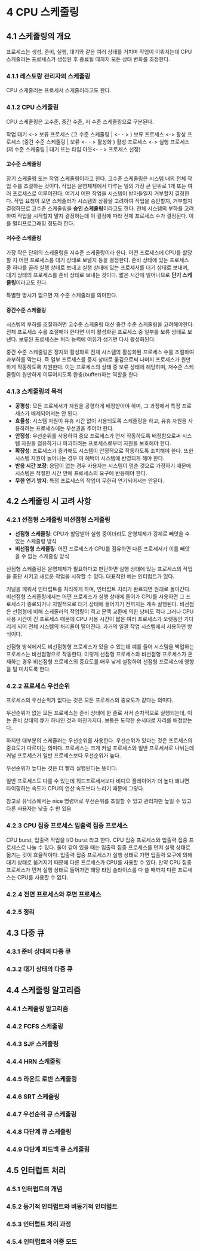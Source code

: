 # 4 CPU 스케줄링

## 4.1 스케줄링의 개요

프로세스는 생성, 준비, 실행, 대기와 같은 여러 상태를 거치며 작업이 이뤄지는데
CPU 스케줄러는 프로세스가 생성된 후 종료될 때까지 모든 상태 변화를 조정한다.

### 4.1.1 레스토랑 관리자의 스케줄링

CPU 스케줄러는 프로세서 스케줄러라고도 한다.

### 4.1.2 CPU 스케줄링

CPU 스케줄링은 고수준, 중간 수준, 저 수준 스케줄링으로 구분된다.

작업 대기 <-> 보류 프로세스 (고 수준 스케줄링 | <- - > )
보류 프로세스 <-> 활성 프로세스 (중간 수준 스케줄링 | 보류 <- - > 활성화 )
활성 프로세스 <-> 실행 프로세스 (저 수준 스케줄링 | 대기 또는 타임 아웃<- - > 프로세스 선정)

#### **고수준 스케줄링**

장기 스케줄링 또는 작업 스케줄링이라고 한다.
고수준 스케줄링은 시스템 내의 전체 작업 수를 조절하는 것이다.
작업은 운영체제에서 다루는 일의 가장 큰 단위로 1개 또는 여러 프로세스로 이루어진다.
여기서 어떤 작업을 시스템이 받아들일지 거부할지 결정한다.
작업 요청이 오면 스케줄러가 시스템의 상황을 고려하여 작업을 승인할지, 거부할지 결정하므로 고수준 스케줄링을 **승인 스케줄링**이라고도 한다.
전체 시스템의 부하를 고려하여 작업을 시작할지 말지 결정하는데 이 결정에 따라 전체 프로세스 수가 결정된다.
이를 멀티프로그래밍 정도라 한다.

#### **저수준 스케줄링**

가장 작은 단위의 스케줄링을 저수준 스케줄링이라 한다.
어떤 프로세스에 CPU를 할당할 지 어떤 프로세스를 대기 상태로 보낼지 등을 결정한다.
준비 상태에 있는 프로세스 중 하나를 골라 실행 상태로 보내고 실행 상태에 있는 프로세서를 대기 상태로 보내며, 대기 상태의 프로세스를 준비 상태로 보내는 것이다.
짧은 시간에 일어나므로 **단기 스케줄링**이라고도 한다.

특별한 명시가 없으면 저 수준 스케줄러를 의미한다.

#### **중간수준 스케줄링**

시스템의 부하를 조절하려면 고수준 스케줄링 대신 중간 수준 스케줄링을 고려해야한다.
전체 프로세스 수를 조절해야 한다면 이미 활성화된 프로세스 중 일부를 보류 상태로 보낸다.
보류된 프로세스는 처리 능력에 여유가 생기면 다시 활성화된다.

중간 수준 스케줄링은 정지와 활성화로 전체 시스템의 활성화된 프로세스 수를 조절하여 과부하를 막는다.
즉 일부 프로세스를 중지 상태로 옮김으로써 나머지 프로세스가 원만하게 작동하도록 지원한다.
이는 프로세스의 상태 중 보류 상태에 해당하며, 저수준 스케줄링이 원만하게 이루어지도록 완충(buffer)하는 역할을 한다

### 4.1.3 스케줄링의 목적

- **공평성**: 모든 프로세서가 자원을 공평하게 배정받아야 하며, 그 과정에서 특정 프로세스가 배제되어서는 안 된다.
- **효율성**: 시스템 자원이 유휴 시간 없이 사용되도록 스케줄링을 하고, 유휴 자원을 사용하려는 프로세스에는 우선권을 주어야 한다.
- **안정성**: 우선순위를 사용하여 중요 프로세스가 먼저 작동하도록 배정함으로써 시스템 자원을 점유하거나 파괴하려는 프로세스로부터 자원을 보호해야 한다.
- **확장성**: 프로세스가 증가해도 시스템이 안정적으로 작동하도록 조치해야 한다. 또한 시스템 자원이 늘어나는 경우 이 혜택이 시스템에 반영되게 해야 한다.
- **반응 시간 보장**: 응답이 없는 경우 사용자는 시스템이 멈춘 것으로 가정하기 때문에 시스템은 적절한 시간 안에 프로세스의 요구에 반응해야 한다.
- **무한 연기 방지**: 특정 프로세스의 작업이 무한히 연기되어서는 안된다.

## 4.2 스케줄링 시 고려 사항

### 4.2.1 선점형 스케줄링 비선점형 스케줄링

- **선점형 스케줄링**: CPU가 할당받아 실행 중이더라도 운영체제가 강제로 빼앗을 수 있는 스케줄링 방식
- **비선점형 스케줄링**: 어떤 프로세스가 CPU를 점유하면 다른 프로세서가 이를 빼앗을 수 없는 스케줄링 방식

선점형 스케줄링은 운영체제가 필요하다고 판단하면 실행 상태에 있는 프로세스의 작업을 중단 시키고 새로운 작업을 시작할 수 있다.
대표적인 예는 인터럽트가 있다.

커널을 깨워서 인터럽트를 처리하게 하며, 인터럽트 처리가 완료되면 원래로 돌아간다.
비선점형 스케줄링에서는 어떤 프로세스가 실행 상태에 들어가 CPU를 사용하면 그 프로세스가 종료되거나 자발적으로 대기 상태에 들어가기 전까지는 계속 실행된다.
비선점은 선점형에 비해 스케줄러의 작업량이 적고 문맥 교환에 의한 낭비도 적다 그러나 CPU 사용 시간이 긴 프로세스 때문에 CPU 사용 시간이 짧은 여러 프로세스가 오랫동안 기다리게 되어 전체 시스템의 처리율이 떨어진다.
과거의 일괄 작업 시스템에서 사용하던 방식이다.

선점형 방식에서도 비선점형형 프로세스가 있을 수 있는데 예를 들어 시스템을 백업하는 프로세스는 비선점형으로 작동한다.
이렇게 선점형 프로세스와 비선점형 프로세스가 혼재하는 경우 비선점형 프로세스의 중요도를 매우 낮게 설정하여 선점형 프로세스에 영향을 덜 미치도록 한다.

### 4.2.2 프로세스 우선순위

프로세스의 우선순위가 없다는 것은 모든 프로세스의 중요도가 같다는 의미다.

우선순위가 없는 모든 프로세스는 준비 상태에 한 줄로 서서 순차적으로 실행되는데, 이는 준비 상태의 큐가 하나인 것과 마찬가지다.
보통은 도착한 순서대로 자리를 배정받는다.

하지만 대부분의 스케줄러는 우선순위를 사용한다.
우선순위가 있다는 것은 프로세스의 중요도가 다르다는 의미다.
프로세스는 크게 커널 프로세스와 일반 프로세서로 나뉘는데 커널 프로세스가 일반 프로세스보다 우선순위가 높다.

우선순위가 높다는 것은 더 빨리 실행된다는 뜻이다.

일반 프로세스도 다를 수 있는데 워드프로세서보다 비디오 플레이어가 더 높다 왜냐면 타이핑하는 속도가 CPU의 연산 속도보다 느리기 때문에 그렇다.

참고로 유닉스에서는 nice 명령어로 우선순위를 조절할 수 있고 관리자만 높일 수 있고 다른 사용자는 낮출 수 만 있음

### 4.2.3 CPU 집중 프로세스 입출력 집중 프로세스

CPU burst, 입출력 작업을 I/O burst 라고 한다.
CPU 집중 프로세스와 입출력 집중 프로세스로 나눌 수 있다.
둘이 같이 있을 때는 입출력 집중 프로세스를 먼저 실행 상태로 옮기는 것이 효율적이다.
입출력 집중 프로세스가 실행 상태로 가면 입출력 요구에 의해 대기 상태로 옮겨지기 때문에 다른 프로세스가 CPU를 사용할 수 있다.
만약 CPU 집중 프로세스가 먼저 실행 상태로 들어가면 해당 타임 슬라이스를 다 쓸 때까지 다른 프로세스는 CPU를 사용할 수 없다.

### 4.2.4 전면 프로세스와 후면 프로세스

### 4.2.5 정리

## 4.3 다중 큐

### 4.3.1 준비 상태의 다중 큐

### 4.3.2 대기 상태의 다중 큐

## 4.4 스케줄링 알고리즘

### 4.4.1 스케줄링 알고리즘

### 4.4.2 FCFS 스케줄링

### 4.4.3 SJF 스케줄링

### 4.4.4 HRN 스케줄링

### 4.4.5 라운드 로빈 스케줄링

### 4.4.6 SRT 스케줄링

### 4.4.7 우선순위 큐 스케줄링

### 4.4.8 다단계 큐 스케줄링

### 4.4.9 다단계 피드백 큐 스케줄링

## 4.5 인터럽트 처리

### 4.5.1 인터럽트의 개념

### 4.5.2 동기적 인터럽트와 비동기적 인터럽트

### 4.5.3 인터럽트 처리 과정

### 4.5.4 인터럽트와 이중 모드
